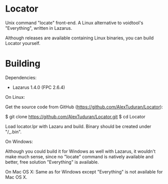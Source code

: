 # Locator

Unix command "locate" front-end. A Linux alternative to voidtool's "Everything", written in Lazarus.

Although releases are available containing Linux binaries, you can build Locator yourself.

# Building

Dependencies:
- Lazarus 1.4.0 (FPC 2.6.4)

On Linux:

Get the source code from GitHub (https://github.com/AlexTuduran/Locator):

$ git clone https://github.com/AlexTuduran/Locator.git
$ cd Locator

Load locator.lpr with Lazaru and build. Binary should be created under "/_.bin".

On Windows:

Although you could build it for Windows as well with Lazarus, it wouldn't make much sense, since no "locate" command is natively available and better, free solution "Everything" is available.

On Mac OS X:
Same as for Windows except "Everything" is not available for Mac OS X.
